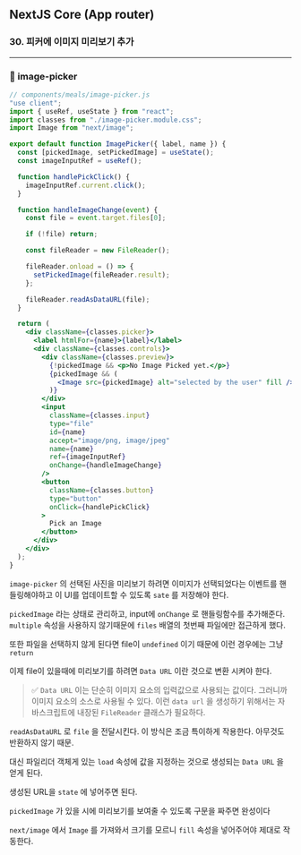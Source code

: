 ## NextJS Core (App router)

### 30. 피커에 이미지 미리보기 추가

---

### 📌 image-picker

```jsx
// components/meals/image-picker.js
"use client";
import { useRef, useState } from "react";
import classes from "./image-picker.module.css";
import Image from "next/image";

export default function ImagePicker({ label, name }) {
  const [pickedImage, setPickedImage] = useState();
  const imageInputRef = useRef();

  function handlePickClick() {
    imageInputRef.current.click();
  }

  function handleImageChange(event) {
    const file = event.target.files[0];

    if (!file) return;

    const fileReader = new FileReader();

    fileReader.onload = () => {
      setPickedImage(fileReader.result);
    };

    fileReader.readAsDataURL(file);
  }

  return (
    <div className={classes.picker}>
      <label htmlFor={name}>{label}</label>
      <div className={classes.controls}>
        <div className={classes.preview}>
          {!pickedImage && <p>No Image Picked yet.</p>}
          {pickedImage && (
            <Image src={pickedImage} alt="selected by the user" fill />
          )}
        </div>
        <input
          className={classes.input}
          type="file"
          id={name}
          accept="image/png, image/jpeg"
          name={name}
          ref={imageInputRef}
          onChange={handleImageChange}
        />
        <button
          className={classes.button}
          type="button"
          onClick={handlePickClick}
        >
          Pick an Image
        </button>
      </div>
    </div>
  );
}
```

`image-picker` 의 선택된 사진을 미리보기 하려면 이미지가 선택되었다는 이벤트를 핸들링해야하고 이 UI를 업데이트할 수 있도록 `sate` 를 저장해야 한다.

`pickedImage` 라는 상태로 관리하고, input에 `onChange` 로 핸들링함수를 추가해준다.
`multiple` 속성을 사용하지 않기때문에 `files` 배열의 첫번째 파일에만 접근하게 했다.

또한 파일을 선택하지 않게 된다면 file이 `undefined` 이기 때문에 이런 경우에는 그냥 `return`

이제 file이 있을때에 미리보기를 하려면 `Data URL` 이란 것으로 변환 시켜야 한다.

> ✅ `Data URL`
> 이는 단순히 이미지 요소의 입력값으로 사용되는 값이다. 그러니까 이미지 요소의 소스로 사용될 수 있다.
> 이런 `data url` 을 생성하기 위해서는 자바스크립트에 내장된 `FileReader` 클래스가 필요하다.

`readAsDataURL` 로 `file` 을 전달시킨다. 이 방식은 조금 특이하게 작용한다. 아무것도 반환하지 않기 때문.

대신 파일리더 객체게 있는 `load` 속성에 값을 지정하는 것으로 생성되는 `Data URL` 을 얻게 된다.

생성된 URL을 `state` 에 넣어주면 된다.

`pickedImage` 가 있을 시에 미리보기를 보여줄 수 있도록 구문을 짜주면 완성이다

`next/image` 에서 `Image` 를 가져와서 크기를 모르니 `fill` 속성을 넣어주어야 제대로 작동한다.
